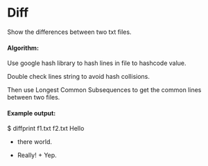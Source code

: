 # Diff

Show the differences between two txt files.

#### Algorithm: 
Use google hash library to hash lines in file to hashcode value.

Double check lines string to avoid hash collisions.

Then use Longest Common Subsequences to get the common lines between two files.

#### Example output:
$ diffprint f1.txt f2.txt Hello
- there world.
+ Really! + Yep.
